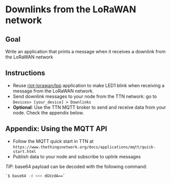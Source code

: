 # Downlinks from the LoRaWAN network

## Goal

Write an application that prints a message when it receives a downlink
from the LoRaWAN network

## Instructions

- Reuse [riot-lorawan/lpp](../lpp) application to make LED1 blink
  when receiving a message from the LoRaWAN network.
- Send downlink messages to your node from the TTN network: go to
  `Devices> [your_device] > Downlinks`
- **Optional**: Use the TTN MQTT broker to send and receive data from
  your node. Check the appendix below.

## Appendix: Using the MQTT API

- Follow the MQTT quick start in TTN at
  `https://www.thethingsnetwork.org/docs/applications/mqtt/quick-start.html`
- Publish data to your node and subscribe to uplink messages

_TIP_: base64 payload can be decoded with the following command:
```sh
`$ base64 -d <<< dGVzdA==`
```
